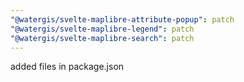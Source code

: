 ```yaml
---
"@watergis/svelte-maplibre-attribute-popup": patch
"@watergis/svelte-maplibre-legend": patch
"@watergis/svelte-maplibre-search": patch
---
```


added files in package.json
